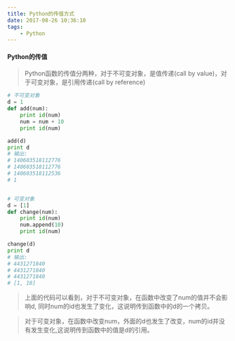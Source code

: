 ```yaml
---
title: Python的传值方式
date: 2017-08-26 10:36:10
tags:
    - Python
---
```


#### Python的传值
> Python函数的传值分两种，对于不可变对象，是值传递(call by value)，对于可变对象，是引用传递(call by reference)
``` python
# 不可变对象
d = 1
def add(num):
    print id(num)
    num = num + 10
    print id(num)

add(d)
print d
# 输出:
# 140603518112776
# 140603518112776
# 140603518112536
# 1


# 可变对象
d = [1]
def change(num):
    print id(num)
    num.append(10)
    print id(num)

change(d)
print d
# 输出:
# 4431271840
# 4431271840
# 4431271840
# [1, 10]
```
> 上面的代码可以看到，对于不可变对象，在函数中改变了num的值并不会影响d, 同时num的id也发生了变化，这说明传到函数中的d的一个拷贝。


> 对于可变对象，在函数中改变num，外面的d也发生了改变，num的id并没有发生变化,这说明传到函数中的值是d的引用。